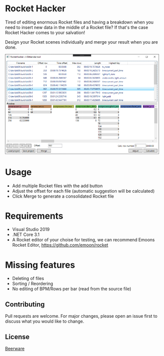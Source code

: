 # Rocket Hacker
Tired of editing enormous Rocket files and having a breakdown when you need to insert new data in the middle of a Rocket file?
If that's the case Rocket Hacker comes to your salvation!

Design your Rocket scenes individually and merge your result when you are done.

![](https://github.com/MikaelStalvik/RocketHacker/blob/master/screenshot.png)

# Usage
- Add multiple Rocket files with the add button 
- Adjust the offset for each file (automatic suggestion will be calculated)
- Click Merge to generate a consolidated Rocket file

# Requirements
- Visual Studio 2019
- .NET Core 3.1
- A Rocket editor of your choise for testing, we can recommend Emoons Rocket Editor, https://github.com/emoon/rocket

# Missing features
- Deleting of files
- Sorting / Reordering
- No editing of BPM/Rows per bar (read from the source file)

## Contributing
Pull requests are welcome. For major changes, please open an issue first to discuss what you would like to change.

## License
[Beerware](https://en.wikipedia.org/wiki/Beerware)
